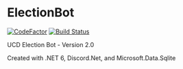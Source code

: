 # ElectionBot

[![CodeFactor](https://www.codefactor.io/repository/github/the-mighty-mo/electionbot/badge)](https://www.codefactor.io/repository/github/the-mighty-mo/electionbot)
[![Build Status](https://hallb1016.visualstudio.com/FBIBot/_apis/build/status/the-mighty-mo.ElectionBot?branchName=master)](https://hallb1016.visualstudio.com/FBIBot/_build/latest?definitionId=7&branchName=master)

UCD Election Bot - Version 2.0

Created with .NET 6, Discord.Net, and Microsoft.Data.Sqlite
